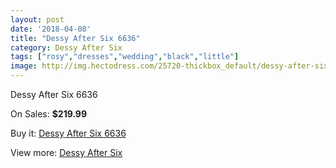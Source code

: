 ```yaml
---
layout: post
date: '2018-04-08'
title: "Dessy After Six 6636"
category: Dessy After Six
tags: ["rosy","dresses","wedding","black","little"]
image: http://img.hectodress.com/25720-thickbox_default/dessy-after-six-6636.jpg
---
```

Dessy After Six 6636

On Sales: **$219.99**
<a href="https://www.hectodress.com/dessy-after-six/11962-dessy-after-six-6636.html"><amp-img layout="responsive" width="600" height="600" src="//img.hectodress.com/25720-thickbox_default/dessy-after-six-6636.jpg" alt="Dessy After Six 6636 0" /></a>
<a href="https://www.hectodress.com/dessy-after-six/11962-dessy-after-six-6636.html"><amp-img layout="responsive" width="600" height="600" src="//img.hectodress.com/25721-thickbox_default/dessy-after-six-6636.jpg" alt="Dessy After Six 6636 1" /></a>

Buy it: [Dessy After Six 6636](https://www.hectodress.com/dessy-after-six/11962-dessy-after-six-6636.html "Dessy After Six 6636")

View more: [Dessy After Six](https://www.hectodress.com/186-dessy-after-six "Dessy After Six")